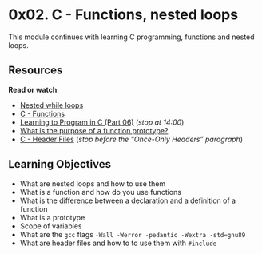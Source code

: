 # 0x02. C - Functions, nested loops

This module continues with learning C programming, functions and nested loops.

## Resources

**Read or watch**:

- [Nested while loops](https://intranet.hbtn.io/rltoken/L0Vf5XJdD7ylLOyQnzVY6Q)
- [C - Functions](https://intranet.hbtn.io/rltoken/pU9KLKlz0W2ZSSlzJsYA7w)
- [Learning to Program in C (Part 06)](https://intranet.hbtn.io/rltoken/pu-exPylodWaQjU7f6KhYQ) (*stop at 14:00*)
- [What is the purpose of a function prototype?](https://intranet.hbtn.io/rltoken/bANgUAj_-F9_85yHxzSD6w)
- [C - Header Files](https://intranet.hbtn.io/rltoken/xC6XfUoznEIJgfdP52GUIw) (*stop before the “Once-Only Headers” paragraph*)

## Learning Objectives

- What are nested loops and how to use them
- What is a function and how do you use functions
- What is the difference between a declaration and a definition of a function
- What is a prototype
- Scope of variables
- What are the `gcc` flags `-Wall -Werror -pedantic -Wextra -std=gnu89`
- What are header files and how to to use them with `#include`

